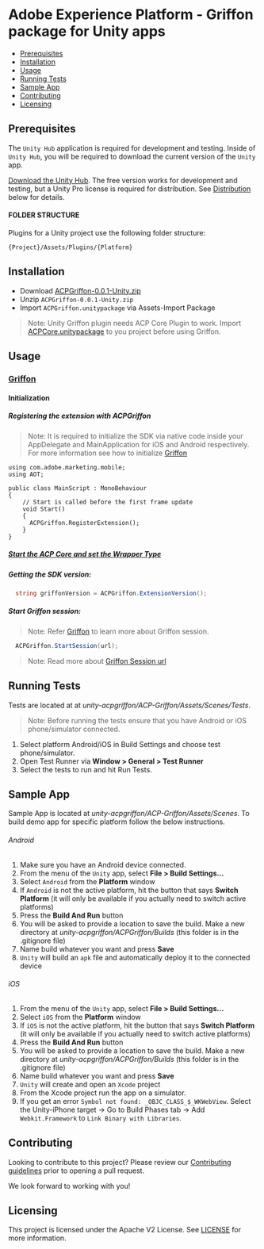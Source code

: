 # Adobe Experience Platform - Griffon package for Unity apps

- [Prerequisites](#prerequisites)
- [Installation](#installation)
- [Usage](#usage)
- [Running Tests](#running-tests)
- [Sample App](#sample-app)
- [Contributing](#contributing)
- [Licensing](#licensing)

## Prerequisites

The `Unity Hub` application is required for development and testing. Inside of `Unity Hub`, you will be required to download the current version of the `Unity` app.

[Download the Unity Hub](http://unity3d.com/unity/download). The free version works for development and testing, but a Unity Pro license is required for distribution. See [Distribution](#distribution) below for details.

#### FOLDER STRUCTURE
Plugins for a Unity project use the following folder structure:

`{Project}/Assets/Plugins/{Platform}`

## Installation

- Download [ACPGriffon-0.0.1-Unity.zip](https://github.com/adobe/unity-acpgriffon/tree/master/bin/ACPGriffon-0.0.1-Unity.zip) 
- Unzip `ACPGriffon-0.0.1-Unity.zip`
- Import `ACPGriffon.unitypackage` via Assets-Import Package
> Note: Unity Griffon plugin needs ACP Core Plugin to work. Import [ACPCore.unitypackage](https://github.com/adobe/unity-acpcore#installation) to you project before using Griffon.

## Usage

### [Griffon](https://aep-sdks.gitbook.io/docs/beta/project-griffon)

#### Initialization

##### Registering the extension with ACPGriffon
> Note: It is required to initialize the SDK via native code inside your AppDelegate and MainApplication for iOS and Android respectively. For more information see how to initialize [Griffon](https://aep-sdks.gitbook.io/docs/beta/project-griffon/set-up-project-griffon#add-project-griffon-extension-to-your-app)
```
using com.adobe.marketing.mobile;
using AOT;

public class MainScript : MonoBehaviour
{
    // Start is called before the first frame update
    void Start()
    {   
      ACPGriffon.RegisterExtension();
    }
}
```

##### [Start the ACP Core and set the Wrapper Type](https://github.com/adobe/unity-acpcore/blob/master/README.md#core)

##### Getting the SDK version:
```cs
  string griffonVersion = ACPGriffon.ExtensionVersion();
```

##### Start Griffon session:
> Note: Refer [Griffon](https://aep-sdks.gitbook.io/docs/beta/project-griffon/set-up-project-griffon#add-project-griffon-extension-to-your-app) to learn more about Griffon session.
```cs
  ACPGriffon.StartSession(url);
```
> Note: Read more about [Griffon Session url](https://aep-sdks.gitbook.io/docs/beta/project-griffon/using-project-griffon#connecting-to-a-session)

## Running Tests
Tests are located at at *unity-acpgriffon/ACP-Griffon/Assets/Scenes/Tests*.
> Note: Before running the tests ensure that you have Android or iOS phone/simulator connected.

1. Select platform Android/iOS in Build Settings and choose test phone/simulator.
1. Open Test Runner via __Window > General > Test Runner__
1. Select the tests to run and hit Run Tests.

## Sample App
Sample App is located at *unity-acpgriffon/ACP-Griffon/Assets/Scenes*.
To build demo app for specific platform follow the below instructions.

###### Android
1. Make sure you have an Android device connected.
1. From the menu of the `Unity` app, select __File > Build Settings...__
1. Select `Android` from the __Platform__ window
1. If `Android` is not the active platform, hit the button that says __Switch Platform__ (it will only be available if you actually need to switch active platforms)
1. Press the __Build And Run__ button
1. You will be asked to provide a location to save the build. Make a new directory at *unity-acpgriffon/ACPGriffon/Builds* (this folder is in the .gitignore file)
1. Name build whatever you want and press __Save__
1. `Unity` will build an `apk` file and automatically deploy it to the connected device

###### iOS
1. From the menu of the `Unity` app, select __File > Build Settings...__
1. Select `iOS` from the __Platform__ window
1. If `iOS` is not the active platform, hit the button that says __Switch Platform__ (it will only be available if you actually need to switch active platforms)
1. Press the __Build And Run__ button
1. You will be asked to provide a location to save the build. Make a new directory at *unity-acpgriffon/ACPGriffon/Builds* (this folder is in the .gitignore file)
1. Name build whatever you want and press __Save__
1. `Unity` will create and open an `Xcode` project
1. From the Xcode project run the app on a simulator.
1. If you get an error `Symbol not found: _OBJC_CLASS_$_WKWebView`. Select the Unity-iPhone target -> Go to Build Phases tab -> Add `Webkit.Framework` to `Link Binary with Libraries`.


## Contributing

Looking to contribute to this project? Please review our [Contributing guidelines](.github/CONTRIBUTING.md) prior to opening a pull request.  

We look forward to working with you!

## Licensing
This project is licensed under the Apache V2 License. See [LICENSE](LICENSE) for more information.
